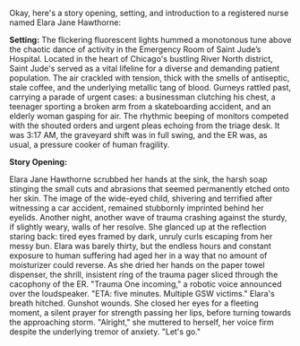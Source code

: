 Okay, here's a story opening, setting, and introduction to a registered nurse named Elara Jane Hawthorne:

**Setting:** The flickering fluorescent lights hummed a monotonous tune above the chaotic dance of activity in the Emergency Room of Saint Jude’s Hospital. Located in the heart of Chicago's bustling River North district, Saint Jude's served as a vital lifeline for a diverse and demanding patient population. The air crackled with tension, thick with the smells of antiseptic, stale coffee, and the underlying metallic tang of blood. Gurneys rattled past, carrying a parade of urgent cases: a businessman clutching his chest, a teenager sporting a broken arm from a skateboarding accident, and an elderly woman gasping for air. The rhythmic beeping of monitors competed with the shouted orders and urgent pleas echoing from the triage desk. It was 3:17 AM, the graveyard shift was in full swing, and the ER was, as usual, a pressure cooker of human fragility.

**Story Opening:**

Elara Jane Hawthorne scrubbed her hands at the sink, the harsh soap stinging the small cuts and abrasions that seemed permanently etched onto her skin. The image of the wide-eyed child, shivering and terrified after witnessing a car accident, remained stubbornly imprinted behind her eyelids. Another night, another wave of trauma crashing against the sturdy, if slightly weary, walls of her resolve. She glanced up at the reflection staring back: tired eyes framed by dark, unruly curls escaping from her messy bun. Elara was barely thirty, but the endless hours and constant exposure to human suffering had aged her in a way that no amount of moisturizer could reverse. As she dried her hands on the paper towel dispenser, the shrill, insistent ring of the trauma pager sliced through the cacophony of the ER. "Trauma One incoming," a robotic voice announced over the loudspeaker. "ETA: five minutes. Multiple GSW victims." Elara's breath hitched. Gunshot wounds. She closed her eyes for a fleeting moment, a silent prayer for strength passing her lips, before turning towards the approaching storm. "Alright," she muttered to herself, her voice firm despite the underlying tremor of anxiety. "Let's go."
